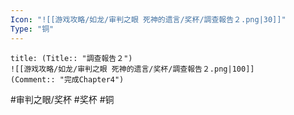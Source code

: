 ```yaml
---
Icon: "![[游戏攻略/如龙/审判之眼 死神的遗言/奖杯/調查報告２.png|30]]"
Type: "铜"
---
```

```ad-common-bronze-trophy
title: (Title:: "調查報告２")
![[游戏攻略/如龙/审判之眼 死神的遗言/奖杯/調查報告２.png|100]]
(Comment:: "完成Chapter4")
```

#审判之眼/奖杯 #奖杯 #铜
